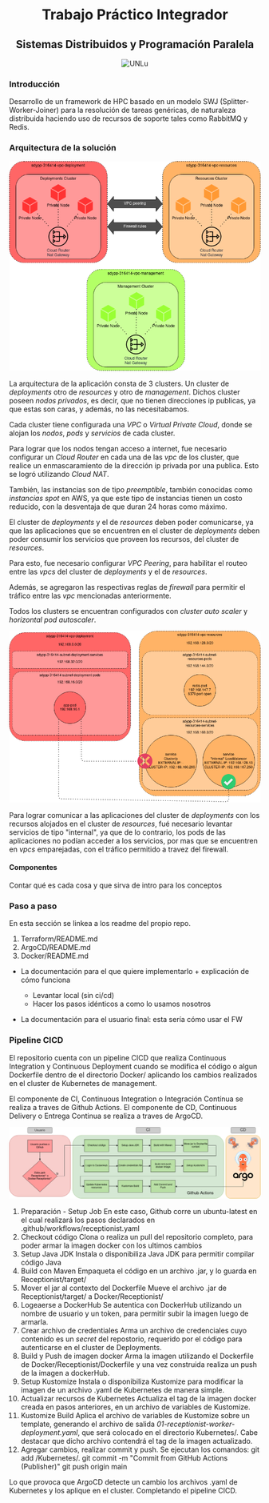 <h1 align="center">Trabajo Práctico Integrador </h1>
<h2 align="center">Sistemas Distribuidos y Programación Paralela</h2>

<p align="center">
<img src="https://www.universidades.com.ar/logos/original/logo-universidad-nacional-de-lujan.png" alt="UNLu">
</p>

### Introducción

Desarrollo de un framework de HPC basado en un modelo SWJ (Splitter-Worker-Joiner) para la resolución de tareas genéricas,
de naturaleza distribuida haciendo uso de recursos de soporte tales como RabbitMQ y Redis.  


### Arquitectura de la solución
![GraficoArquitectura](Imagenes/ideas-final-sdypp-Arquitectura.png)

La arquitectura de la aplicación consta de 3 clusters. Un cluster de *deployments* otro de *resources* y otro de *management*. Dichos cluster poseen *nodos privados*, es decir, que no tienen direcciones ip publicas, ya que estas son caras, y además, no las necesitabamos. 

Cada cluster tiene configurada una *VPC* o *Virtual Private Cloud*, donde se alojan los *nodos*, *pods* y *servicios* de cada cluster.

Para lograr que los nodos tengan acceso a internet, fue necesario configurar un *Cloud Router* en cada una de las *vpc* de los cluster, que realice un enmascaramiento de la dirección ip privada por una publica. Esto se logró utilizando *Cloud NAT*.

También, las instancias son de tipo *preemptible*, también conocidas como *instancias spot* en AWS, ya que este tipo de instancias tienen un costo reducido, con la desventaja de que duran 24 horas como máximo.

El cluster de *deployments* y el de *resources* deben poder comunicarse, ya que las aplicaciones que se encuentren en el cluster de *deployments* deben poder consumir los servicios que proveen los recursos, del cluster de *resources*.

Para esto, fue necesario configurar *VPC Peering*, para habilitar el routeo entre las *vpcs* del cluster de *deployments* y el de *resources*.

Además, se agregaron las respectivas reglas de *firewall* para permitir el tráfico entre las *vpc* mencionadas anteriormente.

Todos los clusters se encuentran configurados con *cluster auto scaler* y *horizontal pod autoscaler*.

![GraficoComunicacion](Imagenes/ideas-final-sdypp-ServiciosInternos.png)

Para lograr comunicar a las aplicaciones del cluster de *deployments* con los recursos alojados en el cluster de *resources*, fué necesario levantar servicios de tipo "internal", ya que de lo contrario, los pods de las aplicaciones no podían acceder a los servicios, por mas que se encuentren en *vpcs* emparejadas, con el tráfico permitido a travez del firewall.

#### Componentes 

Contar qué es cada cosa y que sirva de intro para los conceptos


### Paso a paso

En esta sección se linkea a los readme del propio repo. 

1. Terraform/README.md
2. ArgoCD/README.md
3. Docker/README.md 

- La documentación para el que quiere implementarlo + explicación de cómo funciona 
    - Levantar local (sin ci/cd)
    - Hacer los pasos idénticos a como lo usamos nosotros


- La documentación para el usuario final: esta sería cómo usar el FW

### Pipeline CICD

El repositorio cuenta con un pipeline CICD que realiza Continuous Integration y Continuous Deployment cuando se modifica el código o algun Dockerfile dentro de el directorio Docker/ aplicando los cambios realizados en el cluster de Kubernetes de management.

El componente de CI, Continuous Integration o Integración Contínua se realiza a traves de Github Actions.
El componente de CD, Continuous Delivery o Entrega Continua se realiza a traves de ArgoCD.

![GraficoCICD](Imagenes/ideas-final-sdypp-Github-Actions.png)


1. Preparación - Setup Job
En este caso, Github corre un ubuntu-latest en el cual realizará los pasos declarados en .github/workflows/receptionist.yaml
2. Checkout código
Clona o realiza un pull del repositorio completo, para poder armar la imagen docker con los ultimos cambios
3. Setup Java JDK
Instala o disponibiliza Java JDK para permitir compilar código Java
4. Build con Maven
Empaqueta el código en un archivo .jar, y lo guarda en Receptionist/target/
5. Mover el jar al contexto del Dockerfile
Mueve el archivo .jar de Receptionist/target/ a Docker/Receptionist/
6. Logeaerse a DockerHub
Se autentica con DockerHub utilizando un nombre de usuario y un token, para permitir subir la imagen luego de armarla.
7. Crear archivo de credentiales
Arma un archivo de credenciales cuyo contenido es un *secret* del repostorio, requerido por el código para autenticarse en el cluster de Deployments.
8. Build y Push de imagen docker
Arma la imagen utilizando el Dockerfile de Docker/Receptionist/Dockerfile y una vez construida realiza un push de la imagen a dockerHub.
9. Setup Kustomize
Instala o disponibiliza Kustomize para modificar la imagen de un archivo .yaml de Kubernetes de manera simple.
10. Actualizar recursos de Kubernetes
Actualiza el tag de la imagen docker creada en pasos anteriores, en un archivo de variables de Kustomize.
11. Kustomize Build
Aplica el archivo de variables de Kustomize sobre un template, generando el archivo de salida *01-receptionist-worker-deployment.yaml*, que será colocado en el directorio Kubernetes/. Cabe destacar que dicho archivo contendrá el tag de la imagen actualizado.
12. Agregar cambios, realizar commit y push.
Se ejecutan los comandos:
git add /Kubernetes/.
git commit -m "Commit from GitHub Actions (Publisher)"
git push origin main

Lo que provoca que ArgoCD detecte un cambio los archivos .yaml de Kubernetes y los aplique en el cluster. Completando el pipeline CICD.

